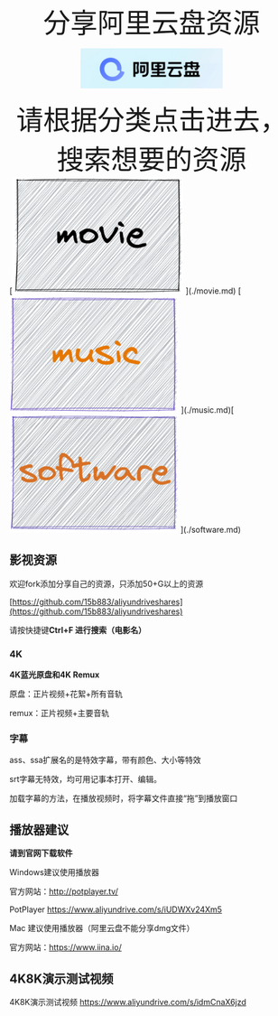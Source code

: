 <center><p><font size=100>分享阿里云盘资源</font></p></center>



<center><p><img src="./aliyundrive.png" width="50%"></p></center>





<center>
	<font size = 55> 请根据分类点击进去，搜索想要的资源 </font>
</center>
[<img src="./images/movie.png" alt="电影" style="zoom: 40%;" /> ](./movie.md) [<img src="./images/music.png" alt="音乐" style="zoom: 40%;" /> ](./music.md)[<img src="./images/software.png" alt="音乐" style="zoom:40%;" /> ](./software.md)



## 影视资源

欢迎fork添加分享自己的资源，只添加50+G以上的资源

[https://github.com/15b883/aliyundriveshares](https://github.com/15b883/aliyundriveshares)

请按快捷键**Ctrl+F 进行搜索（电影名）**

### 4K

**4K蓝光原盘和4K Remux**

原盘：正片视频+花絮+所有音轨

remux：正片视频+主要音轨

### 字幕

ass、ssa扩展名的是特效字幕，带有颜色、大小等特效

srt字幕无特效，均可用记事本打开、编辑。

加载字幕的方法，在播放视频时，将字幕文件直接“拖”到播放窗口



## 播放器建议

**请到官网下载软件**

Windows建议使用播放器

官方网站：http://potplayer.tv/

PotPlayer [https://www.aliyundrive.com/s/iUDWXv24Xm5 ](https://www.aliyundrive.com/s/iUDWXv24Xm5)

Mac 建议使用播放器（阿里云盘不能分享dmg文件）

官方网站：https://www.iina.io/ 

## 4K8K演示测试视频

4K8K演示测试视频 [https://www.aliyundrive.com/s/idmCnaX6jzd ](https://www.aliyundrive.com/s/idmCnaX6jzd )
